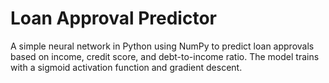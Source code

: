 # Loan Approval Predictor

A simple neural network in Python using NumPy to predict loan approvals based on income, credit score, and debt-to-income ratio. The model trains with a sigmoid activation function and gradient descent.

